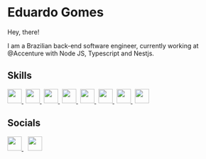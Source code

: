 # Eduardo Gomes

Hey, there!

I am a Brazilian back-end software engineer, currently working at @Accenture with Node JS, Typescript and Nestjs.
## Skills
<p> 
  <a href="https://nodejs.org/en/" target="_blank" rel="noreferrer" style="margin-right: 5px">
    <img src="https://raw.githubusercontent.com/danielcranney/profileme-dev/main/public/icons/skills/nodejs-colored.svg" width="32" height="32" />
  </a>
  <a href="https://www.typescriptlang.org/" target="_blank" rel="noreferrer" style="margin-right: 5px">
    <img src="https://raw.githubusercontent.com/danielcranney/profileme-dev/main/public/icons/skills/typescript-colored.svg" width="32" height="32" />
  </a>
  <a href="https://www.javascript.com/" target="_blank" rel="noreferrer" style="margin-right: 5px">
    <img src="https://raw.githubusercontent.com/danielcranney/profileme-dev/main/public/icons/skills/javascript-colored.svg" width="32" height="32" />
  </a>
    <a href="https://nestjs.com/" target="_blank" rel="noreferrer" style="margin-right: 5px">
    <img src="https://raw.githubusercontent.com/danielcranney/profileme-dev/main/public/icons/skills/nestjs-colored.svg" width="32" height="32" />
  </a>
  <a href="https://expressjs.com/" target="_blank" rel="noreferrer" style="margin-right: 5px">
    <img src="https://raw.githubusercontent.com/danielcranney/profileme-dev/main/public/icons/skills/express.svg" width="32" height="32" />
  </a>
  <a href="https://expressjs.com/" target="_blank" rel="noreferrer" style="margin-right: 5px">
    <img src="https://raw.githubusercontent.com/danielcranney/profileme-dev/main/public/icons/skills/go-colored.svg" width="32" height="32" />
  </a>
  <a href="https://www.mongodb.com/" target="_blank" rel="noreferrer" style="margin-right: 5px">
    <img src="https://raw.githubusercontent.com/danielcranney/profileme-dev/main/public/icons/skills/mongodb-colored.svg" width="32" height="32" />
  </a>
  <a href="https://www.postgresql.org/" target="_blank" rel="noreferrer" style="margin-right: 5px">
    <img src="https://raw.githubusercontent.com/danielcranney/profileme-dev/main/public/icons/skills/postgresql-colored.svg" width="32" height="32" />
  </a>
</p>

## Socials
<p> 
  <a href="https://www.linkedin.com/in/eduardogomesf" target="_blank" rel="noreferrer" style="margin-right: 10px">
    <img src="https://raw.githubusercontent.com/danielcranney/readme-generator/main/public/icons/socials/linkedin.svg" width="32" height="32" />
  </a> 
  <a href="https://stackoverflow.com/users/11420127/eduardo" target="_blank" rel="noreferrer" style="margin-right: 10px">
    <img src="https://raw.githubusercontent.com/danielcranney/readme-generator/main/public/icons/socials/stackoverflow.svg" width="32" height="32" />
  </a>
</p>



